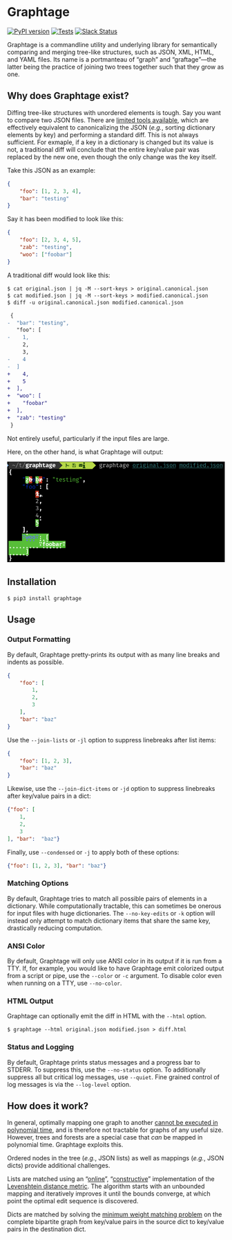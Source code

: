 # Graphtage

[![PyPI version](https://badge.fury.io/py/graphtage.svg)](https://badge.fury.io/py/graphtage)
[![Tests](https://github.com/trailofbits/graphtage/workflows/Python%20package/badge.svg)](https://github.com/trailofbits/graphtage/actions)
[![Slack Status](https://empireslacking.herokuapp.com/badge.svg)](https://empireslacking.herokuapp.com)

Graphtage is a commandline utility and underlying library for semantically comparing and merging tree-like structures,
such as JSON, XML, HTML, and YAML files. Its name is a portmanteau of “graph” and “graftage”—the latter being the
practice of joining two trees together such that they grow as one. 

## Why does Graphtage exist?

Diffing tree-like structures with unordered elements is tough. Say you want to compare two JSON files.
There are [limited tools available](https://github.com/zgrossbart/jdd), which are effectively equivalent to
canonicalizing the JSON (_e.g._, sorting dictionary elements by key) and performing a standard diff. This is not always
sufficient. For exmaple, if a key in a dictionary is changed but its value is not, a traditional diff
will conclude that the entire key/value pair was replaced by the new one, even though the only change was the key
itself. 

Take this JSON as an example:
```json
{
	"foo": [1, 2, 3, 4],
	"bar": "testing"
}
```
Say it has been modified to look like this:
```json
{
	"foo": [2, 3, 4, 5],
	"zab": "testing",
	"woo": ["foobar"]
}
```

A traditional diff would look like this:
```console
$ cat original.json | jq -M --sort-keys > original.canonical.json
$ cat modified.json | jq -M --sort-keys > modified.canonical.json
$ diff -u original.canonical.json modified.canonical.json
```
```diff
 {
-  "bar": "testing",
   "foo": [
-    1,
     2,
     3,
-    4
-  ]
+    4,
+    5
+  ],
+  "woo": [
+    "foobar"
+  ],
+  "zab": "testing"
 }
```
Not entirely useful, particularly if the input files are large.

Here, on the other hand, is what Graphtage will output:
<p align="center">
  <img src="docs/example.png?raw=true" title="Graphtage Example">
</p>
 
## Installation
 
 ```console
$ pip3 install graphtage
```

## Usage

### Output Formatting
By default, Graphtage pretty-prints its output with as many line breaks and indents as possible.
```json
{
    "foo": [
        1,
        2,
        3
    ],
    "bar": "baz"
}
```
Use the `--join-lists` or `-jl` option to suppress linebreaks after list items:
```json
{
    "foo": [1, 2, 3],
    "bar": "baz"
}
```
Likewise, use the `--join-dict-items` or `-jd` option to suppress linebreaks after key/value pairs in a dict:
```json
{"foo": [
    1,
    2,
    3
], "bar":  "baz"}
```
Finally, use `--condensed` or `-j` to apply both of these options:
```json
{"foo": [1, 2, 3], "bar": "baz"}
```

### Matching Options
By default, Graphtage tries to match all possible pairs of elements in a dictionary. While computationally tractable,
this can sometimes be onerous for input files with huge dictionaries. The `--no-key-edits` or `-k` option will instead
only attempt to match dictionary items that share the same key, drastically reducing computation.

### ANSI Color
By default, Graphtage will only use ANSI color in its output if it is run from a TTY. If, for example, you would like
to have Graphtage emit colorized output from a script or pipe, use the `--color` or `-c` argument. To disable color even
when running on a TTY, use `--no-color`.

### HTML Output
Graphtage can optionally emit the diff in HTML with the `--html` option.
```console
$ graphtage --html original.json modified.json > diff.html
```

### Status and Logging
By default, Graphtage prints status messages and a progress bar to STDERR. To suppress this, use the `--no-status`
option. To additionally suppress all but critical log messages, use `--quiet`. Fine grained control of log messages is
via the `--log-level` option.

## How does it work?

In general, optimally mapping one graph to another
[cannot be executed in polynomial time](https://en.wikipedia.org/wiki/Graph_isomorphism_problem), and is therefore not 
tractable for graphs of any useful size. However, trees and forests are a special case that _can_ be mapped in
polynomial time. Graphtage exploits this.

Ordered nodes in the tree (_e.g._, JSON lists) as well as mappings (_e.g._, JSON dicts) provide additional challenges.

Lists are matched using an “[online](https://en.wikipedia.org/wiki/Online_algorithm)”,
“[constructive](https://en.wikipedia.org/wiki/Constructive_proof)” implementation of the
[Levenshtein distance metric](https://en.wikipedia.org/wiki/Levenshtein_distance). The algorithm starts with an
unbounded mapping and iteratively improves it until the bounds converge, at which point the optimal edit sequence is
discovered.

Dicts are matched by solving the [minimum weight matching problem](https://en.wikipedia.org/wiki/Assignment_problem) on
the complete bipartite graph from key/value pairs in the source dict to key/value pairs in the destination dict.
